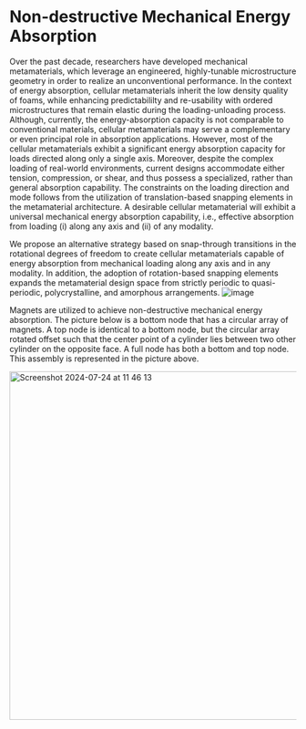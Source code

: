 # Non-destructive Mechanical Energy Absorption

Over the past decade, researchers have developed mechanical metamaterials, which leverage an engineered, highly-tunable microstructure geometry in order to realize an unconventional performance. In the context of energy absorption, cellular metamaterials inherit the low density quality of foams, while enhancing predictabililty and re-usability with ordered microstructures that remain elastic during the loading-unloading process. Although, currently, the energy-absorption capacity is not comparable to conventional materials, cellular metamaterials may serve a complementary or even principal role in absorption applications. However, most of the cellular metamaterials exhibit a significant energy absorption capacity for loads directed along only a single axis. Moreover, despite the complex loading of real-world environments, current designs accommodate either tension, compression, or shear, and thus possess a specialized, rather than general absorption capability. The constraints on the loading direction and mode follows from the utilization of translation-based snapping elements in the metamaterial architecture. A desirable cellular metamaterial will exhibit a universal mechanical energy absorption capability, i.e., effective absorption from loading (i) along any axis and (ii) of any modality.

We propose an alternative strategy based on snap-through transitions in the rotational degrees of freedom to create cellular metamaterials capable of energy absorption from mechanical loading along any axis and in any modality. In addition, the adoption of rotation-based snapping elements expands the metamaterial design space from strictly periodic to quasi-periodic, polycrystalline, and amorphous arrangements. 
![image](https://github.com/user-attachments/assets/62debbbb-af52-409f-9879-c469a876ca61)

Magnets are utilized to achieve non-destructive mechanical energy absorption. The picture below is a bottom node that has a circular array of magnets. A top node is identical to a bottom node, but the circular array rotated offset such that the center point of a cylinder lies between two other cylinder on the opposite face. A full node has both a bottom and top node. This assembly is represented in the picture above.

<img width="611" alt="Screenshot 2024-07-24 at 11 46 13" src="https://github.com/user-attachments/assets/ccc76e49-e9f9-4d89-b85d-46594f3210d5">


